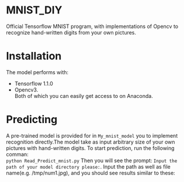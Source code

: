 # MNIST_DIY
Official Tensorflow MNIST program, 
with implementations of Opencv to recognize hand-written digits from your own pictures.


# Installation
The model performs with:
* Tensorflow 1.1.0
* Opencv3.<br>
Both of which you can easily get access to on Anaconda.


# Predicting
A pre-trained model is provided for in `My_mnist_model` you to implement recognition directly.The model take as input arbitrary size of your own pictures with hand-written digits.
To start prediction, run the following comman:<br>
`python Read_Predict_mnist.py`
Then you will see the prompt: `Input the path of your model directory please:`. Input the path as well as file name(e.g. /tmp/num1.jpg), and you should see results similar to these:



